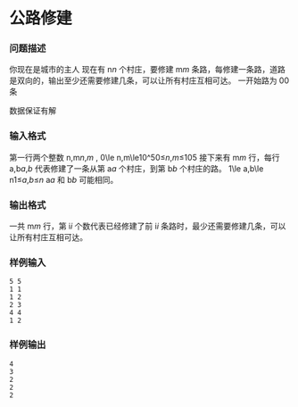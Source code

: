 # 公路修建



### 问题描述

你现在是城市的主人
现在有 n*n* 个村庄，要修建 m*m* 条路，每修建一条路，道路是双向的，输出至少还需要修建几条，可以让所有村庄互相可达。
一开始路为 00 条

数据保证有解

### 输入格式

第一行两个整数 n,m*n*,*m* , 0\le n,m\le10^50≤*n*,*m*≤105
接下来有 m*m* 行，每行 a,b*a*,*b* 代表修建了一条从第 a*a* 个村庄，到第 b*b* 个村庄的路。
1\le a,b\le n1≤*a*,*b*≤*n*
a*a* 和 b*b* 可能相同。

### 输出格式

一共 m*m* 行，第 i*i* 个数代表已经修建了前 i*i* 条路时，最少还需要修建几条，可以让所有村庄互相可达。

### 样例输入

```
5 5
1 1
1 2
2 3
4 4
1 2
```



### 样例输出

```
4
3
2
2
2
```